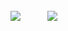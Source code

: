 <br>
<img src="http://c.andyhoppe.com/1485103563?output=static"> <span> &nbsp; &nbsp; &nbsp; &nbsp; &nbsp; </span> <img src="http://c.andyhoppe.com/1485234890?output=static">
<br>
